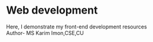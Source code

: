 # Web development
Here, I demonstrate my front-end development resources
<br>
Author- MS Karim Imon,CSE,CU

